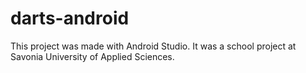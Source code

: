 # darts-android
This project was made with Android Studio. It was a school project at Savonia University of Applied Sciences.
